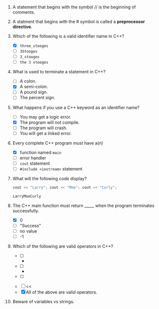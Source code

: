 1. A statement that begins with the symbol // is the beginning of comments.
2. A statment that begins with the # symbol is called a **preprocessor directive**.
3. Which of the following is a valid identifier name in C++?
    - [x] `three_stooges`
    - [ ] `3Stooges`
    - [ ] `3_stooges`
    - [ ] `the 3 stooges`
4. What is used to terminate a statement in C++?
    - [ ] A colon.
    - [x] A semi-colon.
    - [ ] A pound sign.
    - [ ] The percent sign.
5. What happens if you use a C++ keyword as an identifier name?
    - [ ] You may get a logic error.
    - [x] The program will not compile.
    - [ ] The program will crash.
    - [ ] You will get a linked error.
6. Every complete C++ program must have a(n)
    - [x] function named `main`
    - [ ] error handler
    - [ ] `cout` statement
    - [ ] `#include <iostream>` statement
7. What will the following code display? 

    ```c++
    cout << "Larry"; cout << "Moe"; cout << "Curly";

    LarryMoeCurly
    ```

8. The C++ main function must return _____ when the program terminates successfully.
    - [x] 0
    - [ ] "Success"
    - [ ] no value
    - [ ] -1
9. Which of the following are valid operators in C++?
    - [ ] +
    - [ ] *
    - [ ] >>
    - [ ] <<
    - [x] All of the above are valid operators.
10. Beware of variables vs strings.